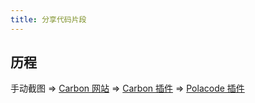 ```yaml
---
title: 分享代码片段
---
```


## 历程

手动截图 => [Carbon 网站](https://carbon.now.sh/) => [Carbon 插件](https://marketplace.visualstudio.com/items?itemName=ericadamski.carbon-now-sh) => [Polacode 插件](https://marketplace.visualstudio.com/items?itemName=pnp.polacode)

